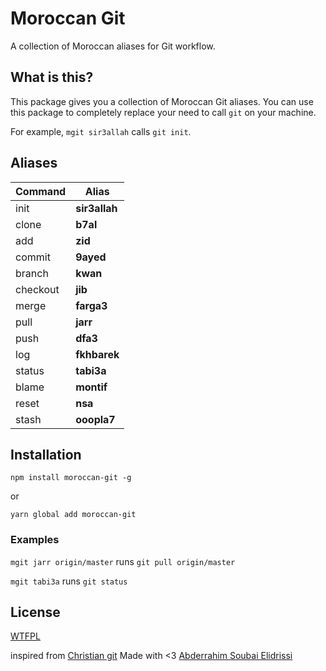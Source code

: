 # Moroccan Git

A collection of Moroccan aliases for Git workflow.

## What is this?

This package gives you a collection of Moroccan Git aliases.
You can use this package to completely replace your need to call `git` on your machine.

For example, `mgit sir3allah` calls `git init`.

## Aliases

| Command  | Alias          |
| -------- | -------------- |
| init     | **sir3allah**  |
| clone    | **b7al**       |
| add      | **zid**        |
| commit   | **9ayed**      |
| branch   | **kwan**       |
| checkout | **jib**        |
| merge    | **farga3**     |
| pull     | **jarr**       |
| push     | **dfa3**       |
| log      | **fkhbarek**   |
| status   | **tabi3a**     |
| blame    | **montif**     |
| reset    | **nsa**        |
| stash    | **ooopla7**    |

## Installation

`npm install moroccan-git -g`

or

`yarn global add moroccan-git`

### Examples

`mgit jarr origin/master` runs `git pull origin/master`

`mgit tabi3a` runs `git status`

## License

[WTFPL](http://www.wtfpl.net/txt/copying/)

inspired from [Christian git](https://github.com/alexmacarthur/christian-git)
Made with <3 [Abderrahim Soubai Elidrissi](https://twitter.com/Ginix_Labs)
